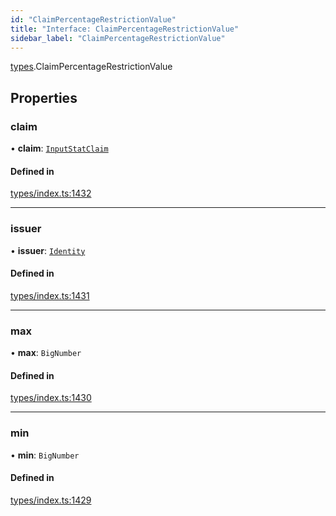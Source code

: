 ```yaml
---
id: "ClaimPercentageRestrictionValue"
title: "Interface: ClaimPercentageRestrictionValue"
sidebar_label: "ClaimPercentageRestrictionValue"
---
```


[types](../../../modules/Types/Types.md).ClaimPercentageRestrictionValue

## Properties

### claim

• **claim**: [`InputStatClaim`](../../../modules/Types/Types.md#inputstatclaim)

#### Defined in

[types/index.ts:1432](https://github.com/PolymeshAssociation/polymesh-sdk/blob/372a67e5d/src/types/index.ts#L1432)

___

### issuer

• **issuer**: [`Identity`](../../../classes/API/Entities/Identity/Identity.md)

#### Defined in

[types/index.ts:1431](https://github.com/PolymeshAssociation/polymesh-sdk/blob/372a67e5d/src/types/index.ts#L1431)

___

### max

• **max**: `BigNumber`

#### Defined in

[types/index.ts:1430](https://github.com/PolymeshAssociation/polymesh-sdk/blob/372a67e5d/src/types/index.ts#L1430)

___

### min

• **min**: `BigNumber`

#### Defined in

[types/index.ts:1429](https://github.com/PolymeshAssociation/polymesh-sdk/blob/372a67e5d/src/types/index.ts#L1429)
